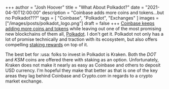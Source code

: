 +++
author = "Josh Hoover"
title = "What About Polkadot?"
date = "2021-04-10T12:00:00"
description = "Coinbase adds more coins and tokens...but no Polkadot???"
tags = [
    "Coinbase",
    "Polkadot",
    "Exchanges"
]
images = ["/images/posts/polkadot_logo.png"]
draft = false
+++
[Coinbase keeps adding more coins and tokens](https://blog.coinbase.com/1inch-1inch-enjin-coin-enj-nkn-nkn-and-origin-token-ogn-are-now-available-on-coinbase-1bf69a88af25) while leaving out one of the most promising new blockchains of them all, [Polkadot](https://polkadot.network). I don't get it. Polkadot not only has a lot of promise technically and traction with its ecosystem, but also offers compelling [staking rewards](https://www.stakingrewards.com/earn/polkadot) on top of it.

The best bet for :usa: folks to invest in Polkadot is Kraken. Both the _DOT_ and _KSM_ coins are offered there with staking as an option. Unfortunately, Kraken does not make it nearly as easy as Coinbase and others to deposit USD currency. I'm hopeful they make that better as that is one of the key areas they lag behind Coinbase and Crypto.com in regards to a crypto market exchange.